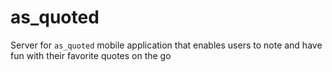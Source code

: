 # as_quoted
Server  for `as_quoted` mobile application that enables users to note and have fun with their favorite quotes on the go
